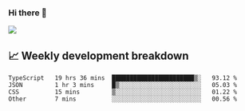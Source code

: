 ### Hi there 👋
<img align="center" src="https://github-readme-stats.vercel.app/api?username=Tumao727&show_icons=true&hide_title=true&theme=dracula" />


## 📈 Weekly development breakdown
<!--START_SECTION:waka-->

```text
TypeScript   19 hrs 36 mins  ███████████████████████▒░   93.12 %
JSON         1 hr 3 mins     █▒░░░░░░░░░░░░░░░░░░░░░░░   05.03 %
CSS          15 mins         ▒░░░░░░░░░░░░░░░░░░░░░░░░   01.22 %
Other        7 mins          ░░░░░░░░░░░░░░░░░░░░░░░░░   00.56 %
```

<!--END_SECTION:waka-->